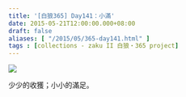 ```yaml
---
title: '[白狼365] Day141：小滿'
date: 2015-05-21T12:00:00.000+08:00
draft: false
aliases: [ "/2015/05/365-day141.html" ]
tags : [collections - zaku II 白狼・365 project]
---
```


[![](https://farm8.staticflickr.com/7728/17759003751_c9d92d2402_z.jpg)](https://farm8.staticflickr.com/7728/17759003751_c9d92d2402_z.jpg)

少少的收獲；小小的滿足。